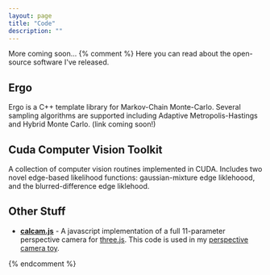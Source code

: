 ```yaml
---
layout: page
title: "Code"
description: ""
---
```


More coming soon...
{% comment %}
Here you can read about the open-source software I've released.

Ergo
-------
Ergo is a C++ template library for Markov-Chain Monte-Carlo.  Several sampling algorithms are supported including Adaptive Metropolis-Hastings and Hybrid Monte Carlo.  (link coming soon!)

Cuda Computer Vision Toolkit
-----------------------------
A collection of computer vision routines implemented in CUDA.  Includes two novel edge-based likelihood functions: gaussian-mixture edge liklehoood, and the blurred-difference edge liklehood.

Other Stuff
-------------
* **[calcam.js](http://ksimek.github.com/calcam.js)** - A javascript implementation of a full 11-parameter perspective camera for [three.js](https://github.com/mrdoob/three.js/).  This code is used in my [perspective camera toy](/perspective_camera_toy.html).

{% endcomment %}
